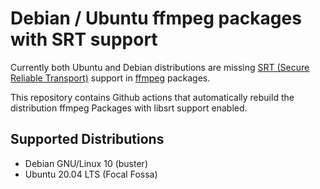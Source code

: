 # Debian / Ubuntu ffmpeg packages with SRT support

Currently both Ubuntu and Debian distributions are missing [SRT (Secure Reliable Transport)](https://github.com/Haivision/srt) support in [ffmpeg](https://ffmpeg.org/) packages.

This repository contains Github actions that automatically rebuild the
distribution ffmpeg Packages with libsrt support enabled.

## Supported Distributions

- Debian GNU/Linux 10 (buster)
- Ubuntu 20.04 LTS (Focal Fossa)
